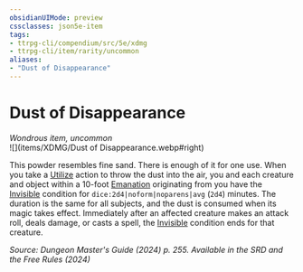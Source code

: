 ```yaml
---
obsidianUIMode: preview
cssclasses: json5e-item
tags:
- ttrpg-cli/compendium/src/5e/xdmg
- ttrpg-cli/item/rarity/uncommon
aliases: 
- "Dust of Disappearance"
---
```

# Dust of Disappearance
*Wondrous item, uncommon*  
![](items/XDMG/Dust of Disappearance.webp#right)


This powder resembles fine sand. There is enough of it for one use. When you take a [Utilize](/3-Mechanics/CLI/actions.md#Utilize) action to throw the dust into the air, you and each creature and object within a 10-foot [Emanation](/3-Mechanics/CLI/variant-rules/emanation-area-of-effect-xphb.md) originating from you have the [Invisible](/3-Mechanics/CLI/conditions.md#Invisible) condition for `dice:2d4|noform|noparens|avg` (`2d4`) minutes. The duration is the same for all subjects, and the dust is consumed when its magic takes effect. Immediately after an affected creature makes an attack roll, deals damage, or casts a spell, the [Invisible](/3-Mechanics/CLI/conditions.md#Invisible) condition ends for that creature.

*Source: Dungeon Master's Guide (2024) p. 255. Available in the <span title='Systems Reference Document (5.2)'>SRD</span> and the Free Rules (2024)*